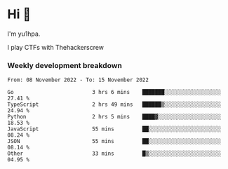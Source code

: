 # Hi 👋

I'm yu1hpa.

I play CTFs with Thehackerscrew

### Weekly development breakdown

<!--START_SECTION:waka-->

```text
From: 08 November 2022 - To: 15 November 2022

Go                         3 hrs 6 mins    ███████░░░░░░░░░░░░░░░░░░   27.41 %
TypeScript                 2 hrs 49 mins   ██████▒░░░░░░░░░░░░░░░░░░   24.94 %
Python                     2 hrs 5 mins    ████▓░░░░░░░░░░░░░░░░░░░░   18.53 %
JavaScript                 55 mins         ██░░░░░░░░░░░░░░░░░░░░░░░   08.24 %
JSON                       55 mins         ██░░░░░░░░░░░░░░░░░░░░░░░   08.14 %
Other                      33 mins         █▒░░░░░░░░░░░░░░░░░░░░░░░   04.95 %
```

<!--END_SECTION:waka-->

